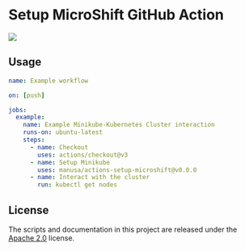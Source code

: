 Setup MicroShift GitHub Action
==============================
[<img src="https://github.com/manusa/actions-setup-microshift/actions/workflows/runner.yml/badge.svg"/>](https://github.com/manusa/actions-setup-microshift/actions/workflows/runner.yml)

## Usage

```yaml
name: Example workflow

on: [push]

jobs:
  example:
    name: Example Minikube-Kubernetes Cluster interaction
    runs-on: ubuntu-latest
    steps:
      - name: Checkout
        uses: actions/checkout@v3
      - name: Setup Minikube
        uses: manusa/actions-setup-microshift@v0.0.0
      - name: Interact with the cluster
        run: kubectl get nodes
```

## License

The scripts and documentation in this project are released under the [Apache 2.0](./LICENSE) license.
